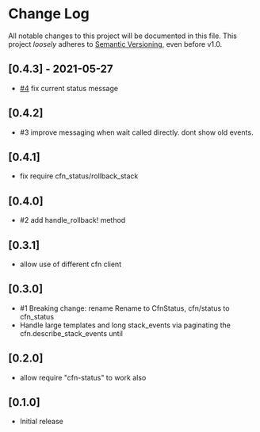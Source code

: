 # Change Log

All notable changes to this project will be documented in this file.
This project *loosely* adheres to [Semantic Versioning](http://semver.org/), even before v1.0.

## [0.4.3] - 2021-05-27
- [#4](https://github.com/tongueroo/cfn-status/pull/4) fix current status message

## [0.4.2]
- #3 improve messaging when wait called directly. dont show old events.

## [0.4.1]
- fix require cfn_status/rollback_stack

## [0.4.0]
- #2 add handle_rollback! method

## [0.3.1]
- allow use of different cfn client

## [0.3.0]
- #1 Breaking change: rename Rename to CfnStatus, cfn/status to cfn_status
- Handle large templates and long stack_events via paginating the cfn.describe_stack_events until

## [0.2.0]
- allow require "cfn-status" to work also

## [0.1.0]
- Initial release
